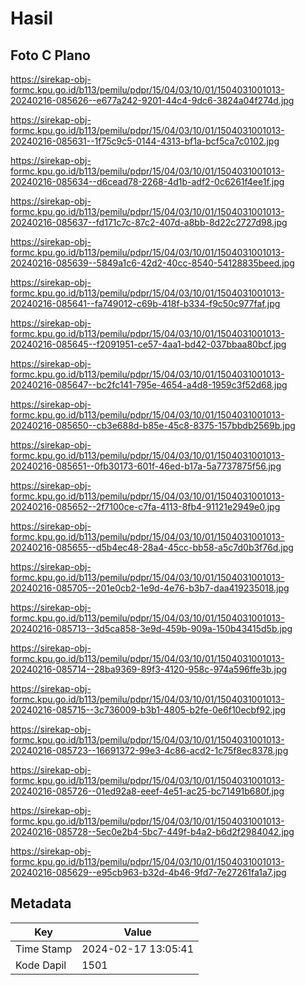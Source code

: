 # Hasil

## Foto C Plano

https://sirekap-obj-formc.kpu.go.id/b113/pemilu/pdpr/15/04/03/10/01/1504031001013-20240216-085626--e677a242-9201-44c4-9dc6-3824a04f274d.jpg

https://sirekap-obj-formc.kpu.go.id/b113/pemilu/pdpr/15/04/03/10/01/1504031001013-20240216-085631--1f75c9c5-0144-4313-bf1a-bcf5ca7c0102.jpg

https://sirekap-obj-formc.kpu.go.id/b113/pemilu/pdpr/15/04/03/10/01/1504031001013-20240216-085634--d6cead78-2268-4d1b-adf2-0c6261f4ee1f.jpg

https://sirekap-obj-formc.kpu.go.id/b113/pemilu/pdpr/15/04/03/10/01/1504031001013-20240216-085637--fd171c7c-87c2-407d-a8bb-8d22c2727d98.jpg

https://sirekap-obj-formc.kpu.go.id/b113/pemilu/pdpr/15/04/03/10/01/1504031001013-20240216-085639--5849a1c6-42d2-40cc-8540-54128835beed.jpg

https://sirekap-obj-formc.kpu.go.id/b113/pemilu/pdpr/15/04/03/10/01/1504031001013-20240216-085641--fa749012-c69b-418f-b334-f9c50c977faf.jpg

https://sirekap-obj-formc.kpu.go.id/b113/pemilu/pdpr/15/04/03/10/01/1504031001013-20240216-085645--f2091951-ce57-4aa1-bd42-037bbaa80bcf.jpg

https://sirekap-obj-formc.kpu.go.id/b113/pemilu/pdpr/15/04/03/10/01/1504031001013-20240216-085647--bc2fc141-795e-4654-a4d8-1959c3f52d68.jpg

https://sirekap-obj-formc.kpu.go.id/b113/pemilu/pdpr/15/04/03/10/01/1504031001013-20240216-085650--cb3e688d-b85e-45c8-8375-157bbdb2569b.jpg

https://sirekap-obj-formc.kpu.go.id/b113/pemilu/pdpr/15/04/03/10/01/1504031001013-20240216-085651--0fb30173-601f-46ed-b17a-5a7737875f56.jpg

https://sirekap-obj-formc.kpu.go.id/b113/pemilu/pdpr/15/04/03/10/01/1504031001013-20240216-085652--2f7100ce-c7fa-4113-8fb4-91121e2949e0.jpg

https://sirekap-obj-formc.kpu.go.id/b113/pemilu/pdpr/15/04/03/10/01/1504031001013-20240216-085655--d5b4ec48-28a4-45cc-bb58-a5c7d0b3f76d.jpg

https://sirekap-obj-formc.kpu.go.id/b113/pemilu/pdpr/15/04/03/10/01/1504031001013-20240216-085705--201e0cb2-1e9d-4e76-b3b7-daa419235018.jpg

https://sirekap-obj-formc.kpu.go.id/b113/pemilu/pdpr/15/04/03/10/01/1504031001013-20240216-085713--3d5ca858-3e9d-459b-909a-150b43415d5b.jpg

https://sirekap-obj-formc.kpu.go.id/b113/pemilu/pdpr/15/04/03/10/01/1504031001013-20240216-085714--28ba9369-89f3-4120-958c-974a596ffe3b.jpg

https://sirekap-obj-formc.kpu.go.id/b113/pemilu/pdpr/15/04/03/10/01/1504031001013-20240216-085715--3c736009-b3b1-4805-b2fe-0e6f10ecbf92.jpg

https://sirekap-obj-formc.kpu.go.id/b113/pemilu/pdpr/15/04/03/10/01/1504031001013-20240216-085723--16691372-99e3-4c86-acd2-1c75f8ec8378.jpg

https://sirekap-obj-formc.kpu.go.id/b113/pemilu/pdpr/15/04/03/10/01/1504031001013-20240216-085726--01ed92a8-eeef-4e51-ac25-bc71491b680f.jpg

https://sirekap-obj-formc.kpu.go.id/b113/pemilu/pdpr/15/04/03/10/01/1504031001013-20240216-085728--5ec0e2b4-5bc7-449f-b4a2-b6d2f2984042.jpg

https://sirekap-obj-formc.kpu.go.id/b113/pemilu/pdpr/15/04/03/10/01/1504031001013-20240216-085629--e95cb963-b32d-4b46-9fd7-7e27261fa1a7.jpg


## Metadata

| Key        | Value               |
| ---------- | ------------------- |
| Time Stamp | 2024-02-17 13:05:41 |
| Kode Dapil | 1501                |




